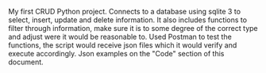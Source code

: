 My first CRUD Python project.
Connects to a database using sqlite 3 to select, insert, update and delete information.
It also includes functions to filter through information, make sure it is to some degree of the correct type and adjust were it would be reasonable to.
Used Postman to test the functions, the script would receive json files which it would verify and execute accordingly.
Json examples on the "Code" section of this document.

<!-- View
Example json
{
  "filter":[
    {
      "quantity": ["", "operator"],
      "name": ["", "operator"],
      "id": 0
      },
    {
      "name": ["", "", "operator('--' in the case of two values)"]
    }
  ]
} -->

<!-- Add products
Example json
{
    "user": "admin",
    "data": [
        {"name": "", "quantity": 0},
        {"name": "", "quantity": 0},
    ]
} -->

<!-- Remove products
Example json
{
    "user": "admin",
    "data": [
        {"name": ""}
    ]
} -->

<!-- Edit products
Example json
{
    "user": "admin",
    "data": [
        {"name": "", "new quantity": 0, "new name": ""},
        {"name": "", "new name": ""}
    ]
} -->

<!-- Add clients
Example json
{
    "user": "admin",
    "data":[
        {"name": ""},
        {"name": ""},
        {"name": ""}
    ]
} -->

<!-- Remove clients
Example json
{
    "user": "",
    "data":[
        {
            "name": ""
        }
    ]
} -->

<!-- Edit clients
Example json
{
    "user": "",
    "data":[
        {"new name": ""}
    ]
} -->
